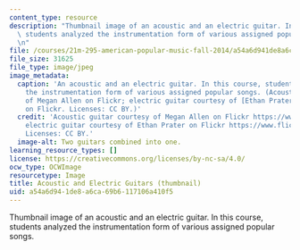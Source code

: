 ```yaml
---
content_type: resource
description: "Thumbnail image of an acoustic and an electric guitar. In this course,\
  \ students analyzed the instrumentation form of various assigned popular songs.\r\
  \n"
file: /courses/21m-295-american-popular-music-fall-2014/a54a6d941de8a6ca69b6117106a410f5_21m-295f14-th.jpg
file_size: 31625
file_type: image/jpeg
image_metadata:
  caption: 'An acoustic and an electric guitar. In this course, students analyzed
    the instrumentation form of various assigned popular songs. (Acoustic guitar courtesy
    of Megan Allen on Flickr; electric guitar courtesy of [Ethan Prater](http://www.flickr.com/photos/eprater/8305906536/)
    on Flickr. Licenses: CC BY.)'
  credit: 'Acoustic guitar courtesy of Megan Allen on Flickr https://www.flickr.com/photos/smileeyface1993/8577502476/;
    electric guitar courtesy of Ethan Prater on Flickr https://www.flickr.com/photos/eprater/8305906536/.
    Licenses: CC BY.'
  image-alt: Two guitars combined into one.
learning_resource_types: []
license: https://creativecommons.org/licenses/by-nc-sa/4.0/
ocw_type: OCWImage
resourcetype: Image
title: Acoustic and Electric Guitars (thumbnail)
uid: a54a6d94-1de8-a6ca-69b6-117106a410f5
---
```

Thumbnail image of an acoustic and an electric guitar. In this course, students analyzed the instrumentation form of various assigned popular songs.
